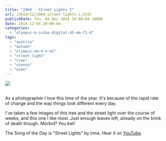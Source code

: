 ```yaml
---
title: "2969 - Street Lights I"
url: /2014/12/2969-street-lights-i.html
publishDate: Thu, 04 Dec 2014 19:00:04 +0000
date: 2014-12-04 20:00:04
categories: 
  - "olympus-m-zuiko-digital-45-mm-f1-8"
tags: 
  - "austria"
  - "autumn"
  - "olympus-om-d-e-m1"
  - "street-light"
  - "tree"
  - "vienna"
  - "wien"
---
```

<div class="container">
<div class="center"><a target="_blank" href="https://d25zfm9zpd7gm5.cloudfront.net/1200x1200/2014/20141110_085154_lr.jpg"><img src="https://d25zfm9zpd7gm5.cloudfront.net/0600x0600/2014/20141110_085154_lr.jpg" /></a></div>
</div>
<br />

As a photographer I love this time of the year. It's because of the rapid rate of change and the way things look different every day.

I've taken a few images of this tree and the street light over the course of weeks, and this one I like most. Just enough leaves left, already on the brink of death though. Morbid? You bet!

The Song of the Day is "Street Lights" by Irma. Hear it on <a href="https://www.youtube.com/watch?v=4BdoDTwTfGk" target="_blank">YouTube</a>.
